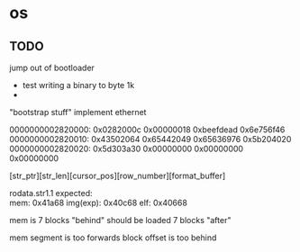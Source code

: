 # os

## TODO
jump out of bootloader
 - test writing a binary to byte 1k
 - 
"bootstrap stuff"
implement ethernet 

0000000002820000: 0x0282000c 0x00000018 0xbeefdead 0x6e756f46
0000000002820010: 0x43502064 0x65442049 0x65636976 0x5b204020
0000000002820020: 0x5d303a30 0x00000000 0x00000000 0x00000000

[str_ptr][str_len][cursor_pos][row_number][format_buffer]

rodata.str1.1
    expected:   
    mem:        0x41a68
    img(exp):   0x40c68
    elf:        0x40668

mem is 7 blocks "behind"
should be loaded 7 blocks "after"

mem segment is too forwards
block offset is too behind